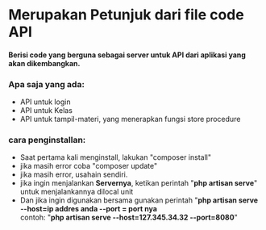 <H1>Merupakan Petunjuk dari file code API</H1>
<h4>Berisi code yang berguna sebagai server untuk API dari aplikasi yang akan dikembangkan.</h4>
<h3>Apa saja yang ada:</h3>
<ul>
    <li>API untuk login</li>
    <li>API untuk Kelas</li>
    <li>API untuk tampil-materi, yang menerapkan fungsi store procedure</li>
</ul>

<h3>cara penginstallan:</h3>
<ul>
    <li>Saat pertama kali menginstall, lakukan "composer install"</li>
    <li>jika masih error coba "composer update" </li>
    <li>jika masih error, usahain sendiri.</li>
    <li>jika ingin menjalankan <b>Servernya</b>, ketikan perintah "<b>php artisan serve</b>" untuk menjalankannya dilocal unit</li>
    <li>Dan jika ingin digunakan bersama gunakan perintah "<b>php artisan serve --host=ip addres anda --port = port nya</b> <br> 
        contoh: "<b>php artisan serve --host=127.345.34.32 --port=8080</b>"</li>
</ul>
